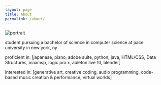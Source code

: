 ```yaml
---
layout: page
title: About
permalink: /about/
---
```

![portrait](https://imgur.com/QnGlH7u)

student pursuing a bachelor of science in computer science at pace university in new york, ny

proficient in:
[japanese,
piano,
adobe suite,
python,
java,
HTML/CSS,
Data Structures,
maxmsp,
logic pro x,
ableton live 10,
blender]

interested in:
[generative art,
creative coding,
audio programming,
code-based music creation & performance,
virtual worlds]
